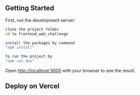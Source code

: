 ## Getting Started

First, run the development server:

```bash
clone the project folder
cd to frontend_web_challenge

install the packages by command 
"npm install"

To run the project by 
"npm run dev"
```

Open [http://localhost:3000](http://localhost:3000) with your browser to see the result.

## Deploy on Vercel

